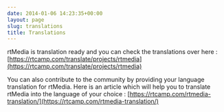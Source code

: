 ```yaml
---
date: 2014-01-06 14:23:35+00:00
layout: page
slug: translations
title: Translations
---
```


rtMedia is translation ready and you can check the translations over here : [https://rtcamp.com/translate/projects/rtmedia](https://rtcamp.com/translate/projects/rtmedia)

You can also contribute to the community by providing your language translation for rtMedia. Here is an article which will help you to translate rtMedia into the language of your choice : [https://rtcamp.com/rtmedia-translation/](https://rtcamp.com/rtmedia-translation/)
